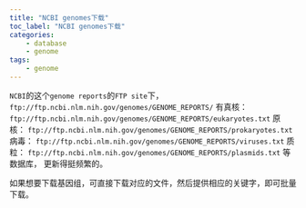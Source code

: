 ```yaml
---
title: "NCBI genomes下载"
toc_label: "NCBI genomes下载"
categories:
    - database
    - genome
tags:
    - genome
---
```


`NCBI`的这个`genome reports`的`FTP site`下，
`ftp://ftp.ncbi.nlm.nih.gov/genomes/GENOME_REPORTS/`
有真核：
`ftp://ftp.ncbi.nlm.nih.gov/genomes/GENOME_REPORTS/eukaryotes.txt`
原核：
`ftp://ftp.ncbi.nlm.nih.gov/genomes/GENOME_REPORTS/prokaryotes.txt`
病毒：
`ftp://ftp.ncbi.nlm.nih.gov/genomes/GENOME_REPORTS/viruses.txt`
质粒：
`ftp://ftp.ncbi.nlm.nih.gov/genomes/GENOME_REPORTS/plasmids.txt`
等数据库，
更新得挺频繁的。

如果想要下载基因组，可直接下载对应的文件，然后提供相应的关键字，即可批量下载。
